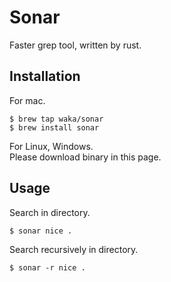 # Sonar

Faster grep tool, written by rust.

## Installation

For mac.

```
$ brew tap waka/sonar
$ brew install sonar
```

For Linux, Windows.  
Please download binary in this page.

## Usage

Search in directory.

```
$ sonar nice .
```

Search recursively in directory.

```
$ sonar -r nice .
```
